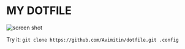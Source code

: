 # MY DOTFILE

![screen shot](./images/screenshot.png)

Try it: `git clone https://github.com/Avimitin/dotfile.git .config`
